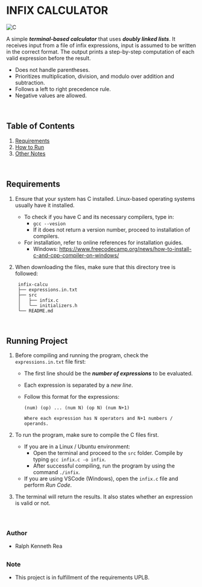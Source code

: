 
# INFIX CALCULATOR 

![C][c-md-badge]

A simple **_terminal-based calculator_** that uses **_doubly linked lists_**. It receives input from a file of infix expressions, input is assumed to be written in the correct format. The output prints a step-by-step computation of each valid expression before the result.
- Does not handle parentheses.
- Prioritizes multiplication, division, and modulo over addition and subtraction.
- Follows a left to right precedence rule.
- Negative values are allowed.
<br />

## Table of Contents
1. [Requirements](#requirements)
2. [How to Run](#instructions)
3. [Other Notes](#note)
<br />

## Requirements <a name="requirements"></a>
1. Ensure that your system has C installed. Linux-based operating systems usually have it installed.
    - To check if you have C and its necessary compilers, type in:
      - `gcc --vesion`
      - If it does not return a version number, proceed to installation of compilers.
    - For installation, refer to online references for installation guides.
      - Windows: https://www.freecodecamp.org/news/how-to-install-c-and-cpp-compiler-on-windows/

2. When downloading the files, make sure that this directory tree is followed:

   ```
    infix-calcu
    ├── expressions.in.txt
    ├── src
    │   ├── infix.c
    │   └── initializers.h
    └── README.md
   ```
<br />

## Running Project <a name="instructions"></a>
1. Before compiling and running the program, check the `expressions.in.txt` file first:
    - The first line should be the **_number of expressions_** to be evaluated.
    - Each expression is separated by a _new line_.
    - Follow this format for the expressions:

      ```
      (num) (op) ... (num N) (op N) (num N+1)
      
      Where each expression has N operators and N+1 numbers / operands.
      ```

2. To run the program, make sure to compile the C files first.
    - If you are in a Linux / Ubuntu environment:
      - Open the terminal and proceed to the `src` folder. Compile by typing `gcc infix.c -o infix`.
      - After successful compiling, run the program by using the command `./infix`.
    - If you are using VSCode (Windows), open the `infix.c` file and perform _Run Code_.
    
3. The terminal will return the results. It also states whether an expression is valid or not.
<br />

##
### Author
- Ralph Kenneth Rea

##
### Note <a name="note"></a>
- This project is in fulfillment of the requirements UPLB.

[c-md-badge]: https://img.shields.io/badge/c-%2300599C.svg?style=for-the-badge&logo=c&logoColor=white
